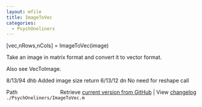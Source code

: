 ```yaml
---
layout: mfile
title: ImageToVec
categories:
  - PsychOneliners
---
```


\[vec,nRows,nCols\] = ImageToVec\(image\)

Take an image in matrix format and convert
it to vector format.

Also see VecToImage.

8/13/94     dhb     Added image size return
6/13/12      dn     No need for reshape call


<div class="code_header" style="text-align:right;">
  <span style="float:left;">Path&nbsp;&nbsp;</span> <span class="counter">Retrieve <a href=
  "https://raw.github.com/Psychtoolbox-3/Psychtoolbox-3/beta/./PsychOneliners/ImageToVec.m">current version from GitHub</a> | View <a href=
  "https://github.com/Psychtoolbox-3/Psychtoolbox-3/commits/beta/./PsychOneliners/ImageToVec.m">changelog</a></span>
</div>
<div class="code">
  <code>./PsychOneliners/ImageToVec.m</code>
</div>
